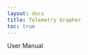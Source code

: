 ```yaml
---
layout: docs
title: Telemetry Grapher
toc: true
---
```


<div class="note unreleased">
  <p>User Manual</p>
</div>
